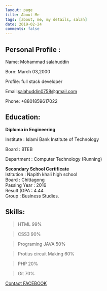 ```yaml
---
layout: page
title: About Me
tags: [about, me, my details, salah]
date: 2019-02-24
comments: false
---
```

    
    
## Personal Profile :

Name: Mohammad salahuddin

Born: March 03,2000

Profile: full stack developer

Email:salahuddin0758@gmail.com

Phone: +8801859617022

## Education:

**Diploma in Engineering**

Institute	 : Islami Bank Institute of Technology

Board		 : BTEB

Department	 : Computer Technology (Running)

**Secondary School Certificate**<br>
        Istitution  : Napith khali high school<br>
		Board		: Chittagong<br>
        Passing Year	: 2016<br>
        Result (GPA	: 4.44<br>
        Group		: Business Studies.<br>
        
## Skills:

> HTML 99%

> CSS3 90%

> Programing JAVA 50%

> Protius circuit Making 60%

> PHP 20%

> Git 70%

 
[Contact FACEBOOK](https://www.facebook.com/profile.php?id=100007519157769)
